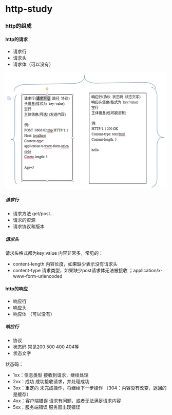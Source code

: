 # http-study

### http的组成
#### http的请求
- 请求行
- 请求头
- 请求体（可以没有）

<img src="./static/http-demo-1.png">

##### 请求行
- 请求方法 get/post...
- 请求的资源 
- 请求协议和版本
##### 请求头
请求头格式都为key:value
内容非常多，常见的：
- content-length 内容长度，如果缺少表示没有请求头
- content-type 请求类型，如果缺少post请求体无法被接收 ；application/x-www-form-urlencoded
#### http的响应
- 响应行
- 响应头
- 响应体 （可以没有）
##### 响应行
- 协议
- 状态码 常见200 500 400 404等 
- 状态文字

状态码：
- 1xx：信息类型 接收到请求，继续处理 
- 2xx：成功 成功接收请求，并处理成功
- 3xx：重定向 未完成操作，将继续下一步操作 （304：内容没有改变，返回的是缓存）
- 4xx：客户端错误 请求有问题，或者无法满足请求内容
- 5xx：服务端错误 服务器出现错误